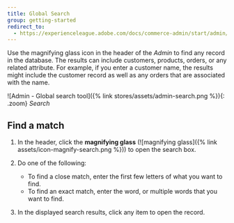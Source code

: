 ```yaml
---
title: Global Search
group: getting-started
redirect_to:
  - https://experienceleague.adobe.com/docs/commerce-admin/start/admin/tools/admin-workspace.html#workspace-search
---
```


Use the magnifying glass icon in the header of the _Admin_ to find any record in the database. The results can include customers, products, orders, or any related attribute. For example, if you enter a customer name, the results might include the customer record as well as any orders that are associated with the name.

![Admin - Global search tool]({% link stores/assets/admin-search.png %}){: .zoom}
_Search_

## Find a match

1. In the header, click the **magnifying glass** (![magnifying glass]({% link assets/icon-magnify-search.png %})) to open the search box.

1. Do one of the following:

   - To find a close match, enter the first few letters of what you want to find.
   - To find an exact match, enter the word, or multiple words that you want to find.

1. In the displayed search results, click any item to open the record.
